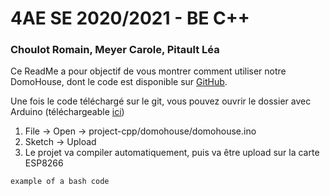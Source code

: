 # 4AE SE 2020/2021 - BE C++ 
### Choulot Romain, Meyer Carole, Pitault Léa

Ce ReadMe a pour objectif de vous montrer comment utiliser notre DomoHouse, dont le code est disponible sur [GitHub](https://github.com/carolemeyer/project-cpp).


Une fois le code téléchargé sur le git, vous pouvez ouvrir le dossier avec Arduino (téléchargeable [ici](https://www.arduino.cc/en/software))
1. File -> Open -> project-cpp/domohouse/domohouse.ino
2. Sketch -> Upload
3. Le projet va compiler automatiquement, puis va être upload sur la carte ESP8266



```bash
example of a bash code
```

